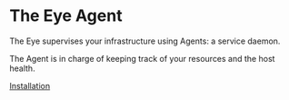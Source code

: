 # The Eye Agent

The Eye supervises your infrastructure using Agents: a service daemon.

The Agent is in charge of keeping track of your resources and the host health.

[Installation](agent/install.md)
